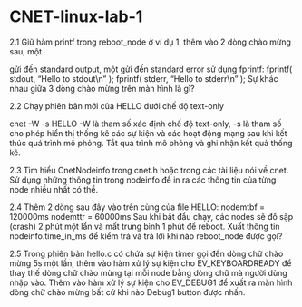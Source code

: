 # CNET-linux-lab-1

2.1 Giữ hàm printf trong reboot_node ở ví dụ 1, thêm vào 2 dòng chào mừng sau, một

gửi đến standard output, một gửi đến standard error sử dụng fprintf:
fprintf( stdout, “Hello to stdout\n” );
fprintf( stderr, “Hello to stderr\n” );
Sự khác nhau giữa 3 dòng chào mừng trên màn hình là gì?

2.2 Chạy phiên bản mới của HELLO dưới chế độ text-only

cnet -W -s HELLO
-W là tham số xác định chế độ text-only, -s là tham số cho phép hiển thị thống kê
các sự kiện và các hoạt động mạng sau khi kết thúc quá trình mô phỏng.
Tắt quá trình mô phỏng và ghi nhận kết quả thống kê.

2.3 Tìm hiểu CnetNodeinfo trong cnet.h hoặc trong các tài liệu nói về cnet. Sử dụng
những thông tin trong nodeinfo để in ra các thông tin của từng node nhiều nhất có
thể.

2.4 Thêm 2 dòng sau đây vào trên cùng của file HELLO:
nodemtbf = 120000ms
nodemttr = 60000ms
Sau khi bắt đầu chạy, các nodes sẽ đổ sập (crash) 2 phút một lần và mất trung bình
1 phút để reboot. Xuất thông tin nodeinfo.time_in_ms để kiểm trả và trả lời khi nào
reboot_node được gọi?

2.5 Trong phiên bản hello.c có chứa sự kiện timer gọi đến dòng chữ chào mừng 5s
một lần, thêm vào hàm xử lý sự kiện cho EV_KEYBOARDREADY để thay thế dòng
chữ chào mừng tại mỗi node bằng dòng chữ mà người dùng nhập vào.
Thêm vào hàm xử lý sự kiện cho EV_DEBUG1 để xuất ra màn hình dòng chữ chào
mừng bất cứ khi nào Debug1 button được nhấn.
